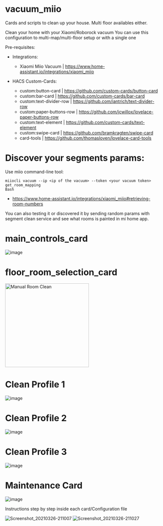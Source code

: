 # vacuum_miio
Cards and scripts to clean up your house. Multi floor availables either.

Clean your home with your Xiaomi/Roborock vacuum
You can use this configuration to multi-map/multi-floor setup or with a single one

Pre-requisites:
- Integrations:
  - Xiaomi Miio Vacuum | https://www.home-assistant.io/integrations/xiaomi_miio

- HACS Custom-Cards:
  - custom:button-card | https://github.com/custom-cards/button-card
  - custom:bar-card | https://github.com/custom-cards/bar-card
  - custom:text-divider-row | https://github.com/iantrich/text-divider-row
  - custom:paper-buttons-row | https://github.com/jcwillox/lovelace-paper-buttons-row
  - custom:text-element | https://github.com/custom-cards/text-element
  - custom:swipe-card | https://github.com/bramkragten/swipe-card
  - card-tools | https://github.com/thomasloven/lovelace-card-tools

# Discover your segments params:
  Use miio command-line tool:
  
    miiocli vacuum --ip <ip of the vacuum> --token <your vacuum token> get_room_mapping
    Bash
  - https://www.home-assistant.io/integrations/xiaomi_miio#retrieving-room-numbers
  
  You can also testing it or discovered it by sending random params with segment clean service and see what rooms is painted in mi home app.


# main_controls_card

![image](https://user-images.githubusercontent.com/74264882/112759735-405fb500-8fec-11eb-84e6-82fe5dc94d9b.png)




# floor_room_selection_card

<img width="271" alt="Manual Room Clean" src="https://user-images.githubusercontent.com/74264882/112748406-45ecd900-8fb3-11eb-9347-2748a5b65f62.png">

# Clean Profile 1

![image](https://user-images.githubusercontent.com/74264882/112759749-58cfcf80-8fec-11eb-8ff0-069de67cb66c.png)

# Clean Profile 2

![image](https://user-images.githubusercontent.com/74264882/112759767-6c7b3600-8fec-11eb-962b-7c632e59cbae.png)

# Clean Profile 3

![image](https://user-images.githubusercontent.com/74264882/112759780-77ce6180-8fec-11eb-862d-c5813599e8a5.png)

# Maintenance Card

![image](https://user-images.githubusercontent.com/74264882/112759792-8583e700-8fec-11eb-8fd5-32f21d98d744.png)

Instructions step by step inside each card/Configuration file

![Screenshot_20210326-211007](https://user-images.githubusercontent.com/74264882/112693217-29985180-8e78-11eb-92e5-6ae0ec4c7024.jpg)
![Screenshot_20210326-211027](https://user-images.githubusercontent.com/74264882/112693236-32892300-8e78-11eb-9ba3-c1e965c91493.jpg)
